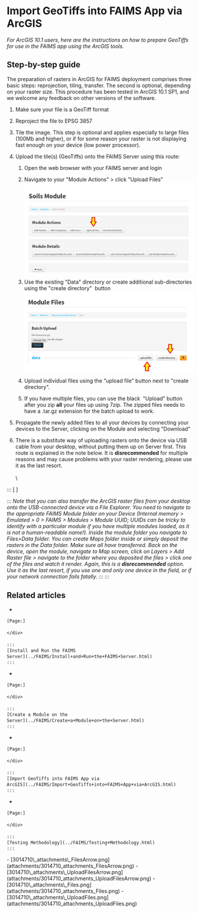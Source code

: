 Import GeoTiffs into FAIMS App via ArcGIS
======================================================================================

*For ArcGIS 10.1 users, here are the instructions on how to prepare
GeoTiffs for use in the FAIMS app using the ArcGIS tools.*

Step-by-step guide 
------------------

The preparation of rasters in ArcGIS for FAIMS deployment comprises
three basic steps: reprojection, tiling, transfer. The second is
optional, depending on your raster size. This procedure has been tested
in ArcGIS 10.1 SP1, and we welcome any feedback on other versions of the
software.

1.  Make sure your file is a GeoTiff format

2.  Reproject the file to EPSG 3857

3.  Tile the image. This step is optional and applies especially to
    large files (100Mb and higher), or if for some reason your raster is
    not displaying fast enough on your device (low power processor).

4.  Upload the tile(s) (GeoTiffs) onto the FAIMS Server using this
    route:

    1.  Open the web browser with your FAIMS server and login

    2.  Navigate to your \"Module Actions\" \> click \"Upload Files\"\
        ![](attachments/3014710_thumbnails_UploadFilesArrow.png)        

    3.  Use the existing \"Data\" directory or create additional
        sub-directories using the \"create directory\"  button\
        ![](attachments/3014710_thumbnails_FilesArrow.png)        
    4.  Upload individual files using the \"upload file\" button next to
        \"create directory\".
    5.  If you have multiple files, you can use the black  \"Upload\"
        button after you zip **all** your files up using 7zip. The
        zipped files needs to have a .tar.gz extension for the batch
        upload to work.

5.  Propagate the newly added files to all your devices by connecting
    your devices to the Server, clicking on the Module and selecting
    \"Download\" 

6.  There is a substitute way of uploading rasters onto the device via
    USB cable from your desktop, without putting them up on Server
    first. This route is explained in the note below. It is
    **disrecommended** for multiple reasons and may cause problems with
    your raster rendering, please use it as the last resort.\
    \
    \

::: 
[ ]

::: 
*Note that you can also transfer the ArcGIS raster files from your
desktop onto the USB-connected device *via a File Explorer. You need to*
navigate to the appropriate FAIMS Module folder on your Device (Internal
memory \> Emulated \> 0 \> FAIMS \> Modules \> Module UUID; UUIDs can be
tricky to identify with a particular module if you have multiple modules
loaded, as it is not a human-readable name!). Inside the module folder
you navigate to Files\>Data folder. You can create Maps folder inside or
simply deposit the rasters in the Data folder. Make sure all have
transferred. Back on the device, open the module, navigate to Map
screen, click on Layers \> Add Raster file \> navigate to the folder
where you deposited the files \> click one of the files and watch it
render. Again, this is a **disrecommended** option. Use it as the last
resort, if you use one and only one device in the field, or if your
network connection fails fatally.*
:::
:::

Related articles 
----------------

-   

    [Page:]

    </div>

    ::: 
    [Install and Run the FAIMS
    Server](../FAIMS/Install+and+Run+the+FAIMS+Server.html)
    :::

-   

    [Page:]

    </div>

    ::: 
    [Create a Module on the
    Server](../FAIMS/Create+a+Module+on+the+Server.html)
    :::

-   

    [Page:]

    </div>

    ::: 
    [Import GeoTiffs into FAIMS App via
    ArcGIS](../FAIMS/Import+GeoTiffs+into+FAIMS+App+via+ArcGIS.html)
    :::

-   

    [Page:]

    </div>

    ::: 
    [Testing Methodology](../FAIMS/Testing+Methodology.html)
    :::

</div>
-   [3014710\_attachments\_FilesArrow.png](attachments/3014710_attachments_FilesArrow.png)
-   [3014710\_attachments\_UploadFilesArrow.png](attachments/3014710_attachments_UploadFilesArrow.png)
-   [3014710\_attachments\_Files.png](attachments/3014710_attachments_Files.png)
-   [3014710\_attachments\_UploadFiles.png](attachments/3014710_attachments_UploadFiles.png)
